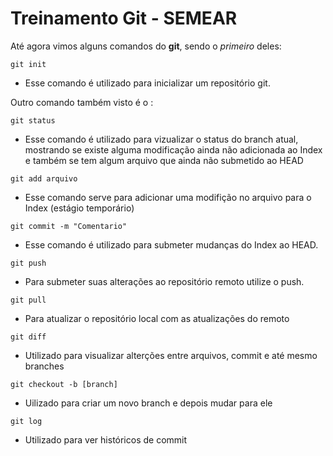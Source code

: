# Treinamento Git - SEMEAR

Até agora vimos alguns comandos do **git**, sendo o *primeiro* deles:

`git init`

* Esse comando é utilizado para inicializar um repositório git.

Outro comando também visto é o :

`git status`

* Esse comando é utilizado para vizualizar o status do branch atual, mostrando se existe alguma modificação ainda não adicionada ao Index e também se tem algum arquivo que ainda não submetido ao HEAD

`git add arquivo`

* Esse comando serve para adicionar uma modifição no arquivo para o Index (estágio temporário)

`git commit -m "Comentario"`

* Esse comando é utilizado para submeter mudanças do Index ao HEAD.

`git push`

* Para submeter suas alterações ao repositório remoto utilize o push.

`git pull`

* Para atualizar o repositório local com as atualizações do remoto


`git diff`

* Utilizado para visualizar alterções entre arquivos, commit e até mesmo branches

`git checkout -b [branch]`

* Uilizado para criar um novo branch e depois mudar para ele

`git log`

* Utilizado para ver históricos de commit
